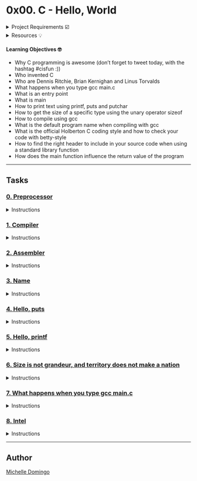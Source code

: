 # 0x00. C - Hello, World

<details><summary>Project Requirements ☑️</summary>
...
</details>

<details><summary>Resources 💡</summary>
* [Everything you need to know to start with C](https://intranet.hbtn.io/rltoken/JgP0ALD8CNZM19FLZQetMQ)
* [Dennis Ritchie](https://intranet.hbtn.io/rltoken/vY9KI1Ai38BUuydEfadtaA)
* [“C” Programming Language: Brian Kernighan](https://intranet.hbtn.io/rltoken/f5nVwIVoNRrnddbX-5h5rw)
* [Why C Programming Is Awesome](https://intranet.hbtn.io/rltoken/J7yAaPGVuPoJI4iP1DuIPw)
* [Learning to program in C part 1](https://intranet.hbtn.io/rltoken/AicyjqLinWdA9qxKsXBKjg)
* [Learning to program in C part 2](https://intranet.hbtn.io/rltoken/1qtDStnOrOjrVseFa3jngA)
* [Understanding C program Compilation Process](https://intranet.hbtn.io/rltoken/qM-SOqtf8ZnGxVtVWchAfg)
* [Holberton’s Betty Coding Style](https://intranet.hbtn.io/rltoken/8c-wkUvvmuA_d5s4ktmnEw)
* [Hash-bang under the hood](https://intranet.hbtn.io/rltoken/7oODGrfLgAJJzoCbfBap3Q)
* [Linus Torvalds on C vs. C++](https://intranet.hbtn.io/rltoken/8rYFkn82I0QlSygvC0u2Jw)
</details>

#### Learning Objectives 🤓

* Why C programming is awesome (don’t forget to tweet today, with the hashtag #cisfun :))
* Who invented C
* Who are Dennis Ritchie, Brian Kernighan and Linus Torvalds
* What happens when you type gcc main.c
* What is an entry point
* What is main
* How to print text using printf, puts and putchar
* How to get the size of a specific type using the unary operator sizeof
* How to compile using gcc
* What is the default program name when compiling with gcc
* What is the official Holberton C coding style and how to check your code with betty-style
* How to find the right header to include in your source code when using a standard library function
* How does the main function influence the return value of the program

---
## Tasks

### [0. Preprocessor](./0-preprocessor)
<details><summary>Instructions</summary>

* Write a script that runs a C file through the preprocessor and save the result into another file.
```

```
</details>

### [1. Compiler](./1-compiler)
<details><summary>Instructions</summary>

* Write a script that compiles a C file but does not link.
```

```
</details>

### [2. Assembler](./2-assembler)
<details><summary>Instructions</summary>

* Write a script that generates the assembly code of a C code and save it in an output file.
```

```
</details>

### [3. Name](./3-name)
<details><summary>Instructions</summary>

* Write a script that compiles a C file and creates an executable named cisfun.
```

```
</details>

### [4. Hello, puts](./4-puts.c)
<details><summary>Instructions</summary>

* Write a C program that prints exactly "Programming is like building a multilingual puzzle, followed by a new line.
```

```
</details>

### [5. Hello, printf](./5-printf.c)
<details><summary>Instructions</summary>

* Write a C program that prints exactly with proper grammar, but the outcome is a piece of art,, followed by a new line.
```

```
</details>

### [6. Size is not grandeur, and territory does not make a nation](./6-size.c)
<details><summary>Instructions</summary>

* Write a C program that prints the size of various types on the computer it is compiled and run on.
```

```
</details>

### [7. What happens when you type gcc main.c](./100-intel)
<details><summary>Instructions</summary>

* Write a blog post that explains all the steps of compilation. Use command lines and examples to illustrate.
```

```
</details>

### [8. Intel](./101-quote.c)
<details><summary>Instructions</summary>

* Write a script that generates the assembly code (Intel syntax) of a C code and save it in an output file.
```

```
</details>

---

## Author
[Michelle Domingo](https://github.com/michedomingo)
